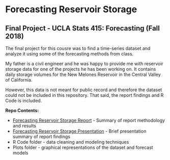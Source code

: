 # Forecasting Reservoir Storage

## Final Project - UCLA Stats 415: Forecasting (Fall 2018)


The final project for this cousre was to find a time-series dataset and analyze it using some of the forecasting methods from class.

My father is a civil engineer and he was happy to provide me with reservoir storage data for one of the projects he has been working on. It contains daily storage volumes for the New Melones Reservoir in the Central Valley of California.

However, this data is not meant for public record and therefore the dataset could not be included in this repository. That said, the report findings and R Code is included.

**Repo Contents:**
* [Forecasting Reservoir Storage Report](https://github.com/guy-dotan/ucla-mas415-final/blob/master/Forecasting%20Reservoir%20Storage%20Report.pdf) - Summary of report methodology and results
* [Forecasting Reservoir Storage Presentation](https://github.com/guy-dotan/ucla-mas415-final/blob/master/Forecasting%20Reservoir%20Storage%20Presentation.pdf) - Brief presentation summary of report findings 
* R Code folder - data cleaning and modeling techniques
* Plots folder - graphical representations of the dataset and forecast models
